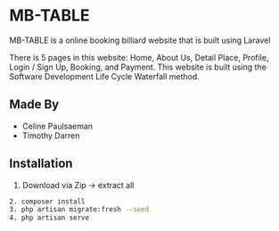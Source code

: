 # MB-TABLE
MB-TABLE is a online booking billiard website that is built using Laravel 

There is 5 pages in this website: Home, About Us, Detail Place, Profile, Login / Sign Up, Booking, and Payment.
This website is built using the Software Development Life Cycle Waterfall method.

## Made By
- Celine Paulsaeman
- Timothy Darren

## Installation
1. Download via Zip -> extract all
```bash
2. composer install
3. php artisan migrate:fresh --seed 
4. php artisan serve
```
